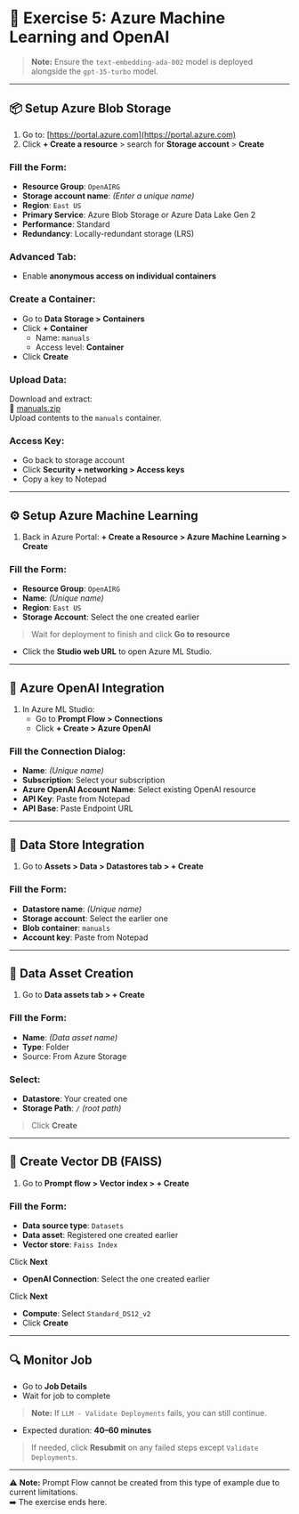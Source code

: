 # 🧪 Exercise 5: Azure Machine Learning and OpenAI

> **Note:** Ensure the `text-embedding-ada-002` model is deployed alongside the `gpt-35-turbo` model.

---

## 📦 Setup Azure Blob Storage

1. Go to: [https://portal.azure.com](https://portal.azure.com)
2. Click **+ Create a resource** > search for **Storage account** > **Create**

### Fill the Form:
- **Resource Group**: `OpenAIRG`
- **Storage account name**: *(Enter a unique name)*
- **Region**: `East US`
- **Primary Service**: Azure Blob Storage or Azure Data Lake Gen 2
- **Performance**: Standard
- **Redundancy**: Locally-redundant storage (LRS)

### Advanced Tab:
- Enable **anonymous access on individual containers**

### Create a Container:
- Go to **Data Storage > Containers**
- Click **+ Container**
  - Name: `manuals`
  - Access level: **Container**
- Click **Create**

### Upload Data:
Download and extract:  
📁 [manuals.zip](https://opsgilitylabs.blob.core.windows.net/public/manuals.zip)  
Upload contents to the `manuals` container.

### Access Key:
- Go back to storage account
- Click **Security + networking > Access keys**
- Copy a key to Notepad

---

## ⚙️ Setup Azure Machine Learning

1. Back in Azure Portal: **+ Create a Resource > Azure Machine Learning > Create**

### Fill the Form:
- **Resource Group**: `OpenAIRG`
- **Name**: *(Unique name)*
- **Region**: `East US`
- **Storage Account**: Select the one created earlier

> Wait for deployment to finish and click **Go to resource**

- Click the **Studio web URL** to open Azure ML Studio.

---

## 🤖 Azure OpenAI Integration

1. In Azure ML Studio:
   - Go to **Prompt Flow > Connections**
   - Click **+ Create > Azure OpenAI**

### Fill the Connection Dialog:
- **Name**: *(Unique name)*
- **Subscription**: Select your subscription
- **Azure OpenAI Account Name**: Select existing OpenAI resource
- **API Key**: Paste from Notepad
- **API Base**: Paste Endpoint URL

---

## 💾 Data Store Integration

1. Go to **Assets > Data > Datastores tab > + Create**

### Fill the Form:
- **Datastore name**: *(Unique name)*
- **Storage account**: Select the earlier one
- **Blob container**: `manuals`
- **Account key**: Paste from Notepad

---

## 📁 Data Asset Creation

1. Go to **Data assets tab > + Create**

### Fill the Form:
- **Name**: *(Data asset name)*
- **Type**: Folder
- Source: From Azure Storage

### Select:
- **Datastore**: Your created one
- **Storage Path**: `/` *(root path)*

> Click **Create**

---

## 🧠 Create Vector DB (FAISS)

1. Go to **Prompt flow > Vector index > + Create**

### Fill the Form:
- **Data source type**: `Datasets`
- **Data asset**: Registered one created earlier
- **Vector store**: `Faiss Index`

Click **Next**

- **OpenAI Connection**: Select the one created earlier

Click **Next**

- **Compute**: Select `Standard_DS12_v2`
- Click **Create**

---

## 🔍 Monitor Job

- Go to **Job Details**
- Wait for job to complete

> **Note:** If `LLM - Validate Deployments` fails, you can still continue.

- Expected duration: **40–60 minutes**

> If needed, click **Resubmit** on any failed steps except `Validate Deployments`.

---

⚠️ **Note:** Prompt Flow cannot be created from this type of example due to current limitations.  
➡️ The exercise ends here.

